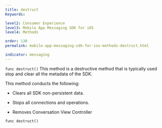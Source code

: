 ```yaml
---
title: destruct
Keywords:

level2: Consumer Experience
level3: Mobile App Messaging SDK for iOS
level4: Methods

order: 130
permalink: mobile-app-messaging-sdk-for-ios-methods-destruct.html

indicator: messaging
---
```


`func destruct()`
This method is a destructive method that is typically used stop and clear all the metadata of the SDK.

This method conducts the following:

* Clears all SDK non-persistent data.

* Stops all connections and operations.

* Removes Conversation View Controller

`func destruct()`
